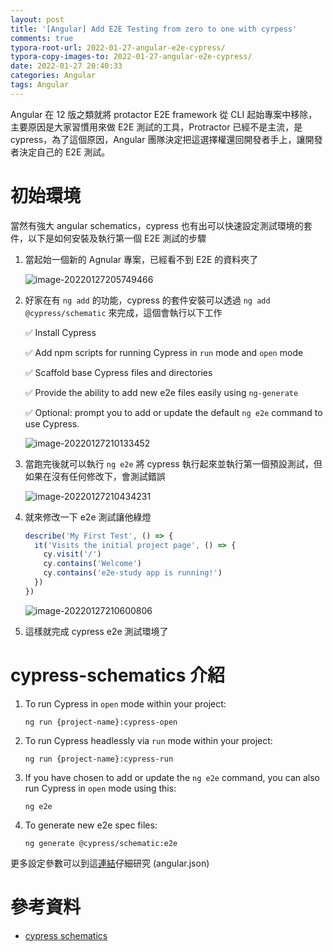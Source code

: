 ```yaml
---
layout: post
title: '[Angular] Add E2E Testing from zero to one with cyrpess'
comments: true
typora-root-url: 2022-01-27-angular-e2e-cypress/
typora-copy-images-to: 2022-01-27-angular-e2e-cypress/
date: 2022-01-27 20:40:33
categories: Angular
tags: Angular
---
```


Angular 在 12 版之類就將 protactor E2E framework 從 CLI 起始專案中移除，主要原因是大家習慣用來做 E2E 測試的工具，Protractor 已經不是主流，是 cypress，為了這個原因，Angular 團隊決定把這選擇權還回開發者手上，讓開發者決定自己的 E2E 測試。

<!-- more -->

# 初始環境

當然有強大 angular schematics，cypress 也有出可以快速設定測試環境的套件，以下是如何安裝及執行第一個 E2E 測試的步驟

1. 當起始一個新的 Agnular 專案，已經看不到 E2E 的資料夾了

   ![image-20220127205749466](image-20220127205749466.png)

2. 好家在有 `ng add` 的功能，cypress 的套件安裝可以透過 `ng add @cypress/schematic` 來完成，這個會執行以下工作

   ✅ Install Cypress

   ✅ Add npm scripts for running Cypress in `run` mode and `open` mode

   ✅ Scaffold base Cypress files and directories

   ✅ Provide the ability to add new e2e files easily using `ng-generate`

   ✅ Optional: prompt you to add or update the default `ng e2e` command to use Cypress.

   ![image-20220127210133452](image-20220127210133452.png)

3. 當跑完後就可以執行 `ng e2e` 將 cypress 執行起來並執行第一個預設測試，但如果在沒有任何修改下，會測試錯誤

   ![image-20220127210434231](image-20220127210434231.png)

4. 就來修改一下 e2e 測試讓他綠燈

   ```typescript
   describe('My First Test', () => {
     it('Visits the initial project page', () => {
       cy.visit('/')
       cy.contains('Welcome')
       cy.contains('e2e-study app is running!')
     })
   })
   
   ```

   ![image-20220127210600806](image-20220127210600806.png)

5. 這樣就完成 cypress e2e 測試環境了

# cypress-schematics 介紹

1. To run Cypress in `open` mode within your project:

   ```
   ng run {project-name}:cypress-open
   ```

2. To run Cypress headlessly via `run` mode within your project:

    ```
    ng run {project-name}:cypress-run
    ```

3. If you have chosen to add or update the `ng e2e` command, you can also run Cypress in `open` mode using this:

    ```
    ng e2e
    ```

4. To generate new e2e spec files:

    ```
    ng generate @cypress/schematic:e2e
    ```

更多設定參數可以到這[連結](https://github.com/cypress-io/cypress/tree/develop/npm/cypress-schematic#builder-options-)仔細研究 (angular.json)



# 參考資料

- [cypress schematics](https://github.com/cypress-io/cypress/tree/develop/npm/cypress-schematic)
